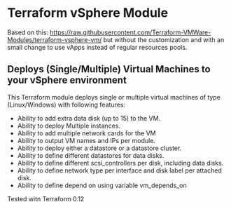 # Terraform vSphere Module

Based on this: https://raw.githubusercontent.com/Terraform-VMWare-Modules/terraform-vsphere-vm/ but without the customization and with an small change to use vApps instead of regular resources pools.

## Deploys (Single/Multiple) Virtual Machines to your vSphere environment

This Terraform module deploys single or multiple virtual machines of type (Linux/Windows) with following features:

- Ability to add extra data disk (up to 15) to the VM.
- Ability to deploy Multiple instances.
- Ability to add multiple network cards for the VM
- Ability to output VM names and IPs per module.
- Ability to deploy either a datastore or a datastore cluster.
- Ability to define different datastores for data disks.
- Ability to define different scsi_controllers per disk, including data disks.
- Ability to define network type per interface and disk label per attached disk.
- Ability to define depend on using variable vm_depends_on

Tested witn Terraform 0.12
